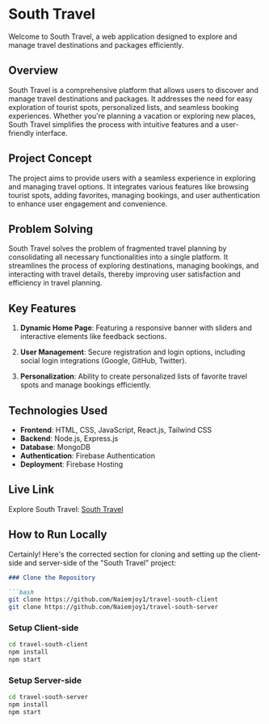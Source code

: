 # South Travel

Welcome to South Travel, a web application designed to explore and manage travel destinations and packages efficiently.

## Overview

South Travel is a comprehensive platform that allows users to discover and manage travel destinations and packages. It addresses the need for easy exploration of tourist spots, personalized lists, and seamless booking experiences. Whether you're planning a vacation or exploring new places, South Travel simplifies the process with intuitive features and a user-friendly interface.

## Project Concept

The project aims to provide users with a seamless experience in exploring and managing travel options. It integrates various features like browsing tourist spots, adding favorites, managing bookings, and user authentication to enhance user engagement and convenience.

## Problem Solving

South Travel solves the problem of fragmented travel planning by consolidating all necessary functionalities into a single platform. It streamlines the process of exploring destinations, managing bookings, and interacting with travel details, thereby improving user satisfaction and efficiency in travel planning.

## Key Features

1. **Dynamic Home Page**: Featuring a responsive banner with sliders and interactive elements like feedback sections.
   
2. **User Management**: Secure registration and login options, including social login integrations (Google, GitHub, Twitter).
   
3. **Personalization**: Ability to create personalized lists of favorite travel spots and manage bookings efficiently.

## Technologies Used

- **Frontend**: HTML, CSS, JavaScript, React.js, Tailwind CSS
- **Backend**: Node.js, Express.js
- **Database**: MongoDB
- **Authentication**: Firebase Authentication
- **Deployment**: Firebase Hosting

## Live Link

Explore South Travel: [South Travel](https://assignment10-mongodb.web.app/)

## How to Run Locally

Certainly! Here's the corrected section for cloning and setting up the client-side and server-side of the "South Travel" project:

```markdown
### Clone the Repository

```bash
git clone https://github.com/Naiemjoy1/travel-south-client
git clone https://github.com/Naiemjoy1/travel-south-server
```

### Setup Client-side

```bash
cd travel-south-client
npm install
npm start
```

### Setup Server-side

```bash
cd travel-south-server
npm install
npm start
```

